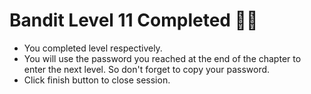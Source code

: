 # Bandit Level 11 Completed 👏🏻

- You completed level respectively.
- You will use the password you reached at the end of the chapter to enter the next level. So don't forget to copy your password.
- Click finish button to close session.
